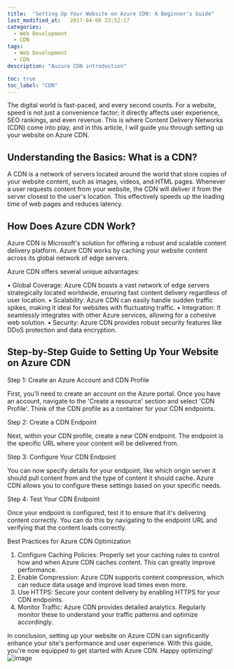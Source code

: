 ```yaml
---
title:  "Setting Up Your Website on Azure CDN: A Beginner's Guide"
last_modified_at:   2017-04-08 23:52:17
categories: 
  - Web Development
  - CDN
tags:
  - Web Development
  - CDN
description: "Auzure CDN introduction"

toc: true
toc_label: "CDN"
---
```



The digital world is fast-paced, and every second counts. For a website, speed is not just a convenience factor; it directly affects user experience, SEO rankings, and even revenue. This is where Content Delivery Networks (CDN) come into play, and in this article, I will guide you through setting up your website on Azure CDN.
 
## Understanding the Basics: What is a CDN?
 
A CDN is a network of servers located around the world that store copies of your website content, such as images, videos, and HTML pages. 
Whenever a user requests content from your website, the CDN will deliver it from the server closest to the user's location. This effectively speeds up the loading time of web pages and reduces latency.
 
## How Does Azure CDN Work?
 
Azure CDN is Microsoft's solution for offering a robust and scalable content delivery platform. Azure CDN works by caching your website content across its global network of edge servers. 
 
Azure CDN offers several unique advantages:
 
• Global Coverage: Azure CDN boasts a vast network of edge servers strategically located worldwide, ensuring fast content delivery regardless of user location.
• Scalability: Azure CDN can easily handle sudden traffic spikes, making it ideal for websites with fluctuating traffic.
• Integration: It seamlessly integrates with other Azure services, allowing for a cohesive web solution.
• Security: Azure CDN provides robust security features like DDoS protection and data encryption.
 
## Step-by-Step Guide to Setting Up Your Website on Azure CDN
 
Step 1: Create an Azure Account and CDN Profile
 
First, you'll need to create an account on the Azure portal. Once you have an account, navigate to the 'Create a resource' section and select 'CDN Profile'. Think of the CDN profile as a container for your CDN endpoints.
 
Step 2: Create a CDN Endpoint
 
Next, within your CDN profile, create a new CDN endpoint. The endpoint is the specific URL where your content will be delivered from.
 
Step 3: Configure Your CDN Endpoint
 
You can now specify details for your endpoint, like which origin server it should pull content from and the type of content it should cache. Azure CDN allows you to configure these settings based on your specific needs.
 
Step 4: Test Your CDN Endpoint
 
Once your endpoint is configured, test it to ensure that it's delivering content correctly. You can do this by navigating to the endpoint URL and verifying that the content loads correctly.
 
Best Practices for Azure CDN Optimization
 
1. Configure Caching Policies: Properly set your caching rules to control how and when Azure CDN caches content. This can greatly improve performance.
2. Enable Compression: Azure CDN supports content compression, which can reduce data usage and improve load times even more.
3. Use HTTPS: Secure your content delivery by enabling HTTPS for your CDN endpoints.
4. Monitor Traffic: Azure CDN provides detailed analytics. Regularly monitor these to understand your traffic patterns and optimize accordingly.
 
 
In conclusion, setting up your website on Azure CDN can significantly enhance your site's performance and user experience. With this guide, you're now equipped to get started with Azure CDN. Happy optimizing!![image](https://github.com/TShau/blogpage/assets/17855499/432718ac-a2d5-4fe3-8805-773a433e222f)
